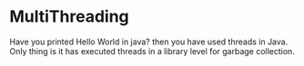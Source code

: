 # MultiThreading

Have you printed Hello World in java? then you have used threads in Java. 
Only thing is it has executed threads in a library level for garbage collection. 
 
